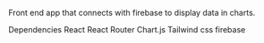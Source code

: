 Front end app that connects with firebase to display data in charts.

Dependencies
React
React Router
Chart.js
Tailwind css
firebase

